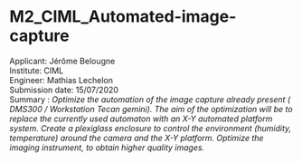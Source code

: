 # M2_CIML_Automated-image-capture  
Applicant: Jérôme Belougne  
Institute: CIML  
Engineer: Mathias Lechelon  
Submission date: 15/07/2020  
Summary : <em>Optimize the automation of the image capture already present ( DMS300 / Workstation Tecan gemini).
The aim of the optimization will be to replace the currently used automaton with an X-Y automated platform system.
Create a plexiglass enclosure to control the environment (humidity, temperature) around the camera and the X-Y platform.
Optimize the imaging instrument, to obtain higher quality images.</em>
  
